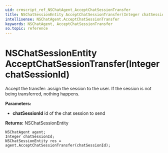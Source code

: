 ```yaml
---
uid: crmscript_ref_NSChatAgent_AcceptChatSessionTransfer
title: NSChatSessionEntity AcceptChatSessionTransfer(Integer chatSessionId)
intellisense: NSChatAgent.AcceptChatSessionTransfer
keywords: NSChatAgent, AcceptChatSessionTransfer
so.topic: reference
---
```


# NSChatSessionEntity AcceptChatSessionTransfer(Integer chatSessionId)

Accept the transfer: assign the session to the user. If the session is not being transferred, nothing happens.

**Parameters:**
 - **chatSessionId** id of the chat session to send

**Returns:** NSChatSessionEntity

```crmscript
NSChatAgent agent;
Integer chatSessionId;
NSChatSessionEntity res = agent.AcceptChatSessionTransfer(chatSessionId);
```


